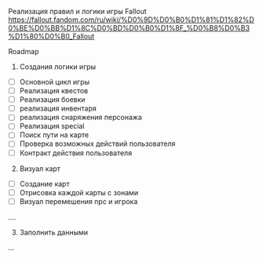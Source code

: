 Реализация правил и логики игры Fallout 
https://fallout.fandom.com/ru/wiki/%D0%9D%D0%B0%D1%81%D1%82%D0%BE%D0%BB%D1%8C%D0%BD%D0%B0%D1%8F_%D0%B8%D0%B3%D1%80%D0%B0_Fallout


Roadmap
1. Создания логики игры
- [ ] Основной цикл игры
- [ ] Реализация квестов
- [ ] Реализация боевки
- [ ] реализация инвентаря
- [ ] реализация снаряжения персонажа
- [ ] Реализация special
- [ ] Поиск пути на карте
- [ ] Проверка возможных действий пользователя
- [ ] Контракт действия пользователя

2. Визуал карт
- [ ] Создание карт
- [ ] Отрисовка каждой карты с зонами
- [ ] Визуал перемешения npc и игрока

....


3. Заполнить данными

...
